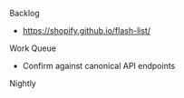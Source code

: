 Backlog
* https://shopify.github.io/flash-list/

Work Queue
* Confirm against canonical API endpoints

Nightly
